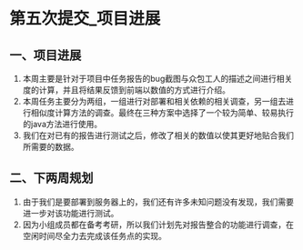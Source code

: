 # 第五次提交_项目进展

## 一、项目进展

1. 本周主要是针对于项目中任务报告的bug截图与众包工人的描述之间进行相关度的计算，并且将结果反馈到前端以数值的方式进行介绍。
2. 本周任务主要分为两组，一组进行对部署和相关依赖的相关调查，另一组去进行相似度计算方法的调查。最终在三种方案中选择了一个较为简单、较易执行的java方法进行使用。
3. 我们在对已有的报告进行测试之后，修改了相关的数值以使其更好地贴合我们所需要的数据。

## 二、下两周规划

1. 由于我们是要部署到服务器上的，我们还有许多未知问题没有发现，我们需要进一步对该功能进行测试。
2. 因为小组成员都在备考考研，所以我们计划先对报告整合的功能进行调查，在空闲时间尽全力去完成该任务点的实现。